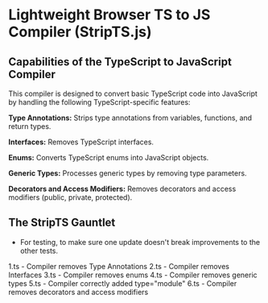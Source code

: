 # Lightweight Browser TS to JS Compiler (StripTS.js)

## Capabilities of the TypeScript to JavaScript Compiler

This compiler is designed to convert basic TypeScript code into JavaScript by handling the following TypeScript-specific features:

**Type Annotations:** Strips type annotations from variables, functions, and return types.

**Interfaces:** Removes TypeScript interfaces.

**Enums:** Converts TypeScript enums into JavaScript objects.

**Generic Types:** Processes generic types by removing type parameters.

**Decorators and Access Modifiers:** Removes decorators and access modifiers (public, private, protected).

## The StripTS Gauntlet

- For testing, to make sure one update doesn't break improvements to the other tests.

1.ts - Compiler removes Type Annotations
2.ts - Compiler removes Interfaces
3.ts - Compiler removes enums
4.ts - Compiler removes generic types
5.ts - Compiler correctly added type="module"
6.ts - Compiler removes decorators and access modifiers